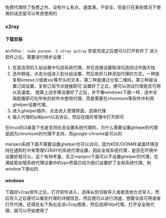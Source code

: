 免费代理除了免费之外，没有什么有点，速度满，不安全，但是只在某些情况下使用的话还是可以考虑使用的

### v2ray

#### 下载安装
archlinu：
`sudo pacman -S v2ray qv2ray`
安装完成之后便可以打开软件了
进入软件之后，需要进行两步设置：
1. 在首选项的入站设置中勾选系统代理，并在连接设置取消勾选绕过中国大陆
2. 选中群组，点击分组进入到分组设置，然后有好几种添加代理的方式，一种是复制vmess://或者ssr等开头的文本，第二种是通过分享二维码，第三种是设置订阅设置，复制订阅节点链接即可
设置好了之后，便可以测试代理是否可用以及速度。
就算上述步骤设置好了之后，并不像windows下面一样，选中全局配置即可在所有的软件中使用代理，而是需要在chromium等软件中利用ghelper设置代理。
1. 进入ghelper插件，点击进入管理界面，选择代理
2. 输入代理的ip和port以及协议，然后在插件管理中打开即可

在linux的i3桌面下也是支持右击设置系统代理的，为什么需要设置ghlepe的代理是因为chromium的代理不支持，而google-chrome是可以的

manjaro系统下面不需要设置ghelper也可以访问，因为KDE/GONME桌面环境支持在通知栏中来管理V2RAY的系统代理设置，因此全局系统代理，是否在环境中设置好就可以，这个有待考量，反正manjaro下面可以不设置ghelper的代理，在满就爱如哦系统代理设置中的vpn界面已经为我们设置好了全局系统代理，和window下类似的

#### windows

下载好v2ray软件之后，打开软件进入，选择从剪切板导入或者其他方式导入，然后导入之后便可以看到代理的详细信息，然后便可以进行测速，想要全局可用或者打开代理，还得在右下角右击该v2ray图表，然后选择http代理，打开全全局代理，就可以开始使用了